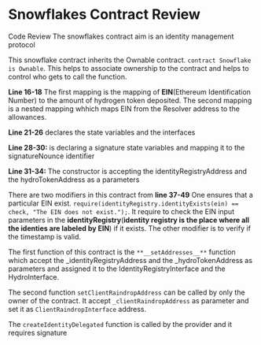 # Snowflakes Contract Review
Code Review
 The snowflakes contract aim is an identity management protocol

This snowflake contract inherits the Ownable contract. ``` contract Snowflake is Ownable ```. This helps to associate ownership to the contract and helps to control who gets to call the function.

**Line 16-18** The first mapping is the mapping of **EIN**(Ethereum Identification Number) to the amount of hydrogen token deposited.
The second mapping is a nested mapping whhich maps EIN from the Resolver address to the allowances. 

**Line 21-26** declares the state variables and the interfaces 

**Line 28-30:** is declaring a signature state variables and mapping it to the signatureNounce identifier 

**Line 31-34:** The constructor is accepting the identityRegistryAddress and the hydroTokenAddress as a parameters 

There are two modifiers in this contract from **line 37-49** One ensures that a particular EIN exist. ``` require(identityRegistry.identityExists(ein) == check, "The EIN does not exist."); ```. It require to check the EIN input parameters in the **identityRegistry**(__identity registry is the place where all the identies are labeled by EIN__) if it exists. The other modifier is to verify if the timestamp is valid.

The first function of this contract is the ``` **__setAddresses__** ``` function which accept the _identityRegistryAddress and the _hydroTokenAddress as parameters and assigned it to the IdentityRegistryInterface and the HydroInterface.

The second function ```setClientRaindropAddress``` can be called by only the owner of the contract. It accept ```_clientRaindropAddress``` as parameter and set it as ```ClientRaindropInterface``` address.

The ```createIdentityDelegated``` function is called by the provider and it requires signature